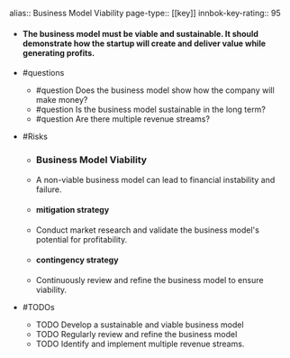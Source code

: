 alias:: Business Model Viability
page-type:: [[key]]
innbok-key-rating:: 95
- #### The business model must be viable and sustainable. It should demonstrate how the startup will create and deliver value while generating profits.
- #questions
  - #question Does the business model show how the company will make money?
  - #question Is the business model sustainable in the long term?
  - #question Are there multiple revenue streams?
- #Risks

  - ### Business Model Viability
  - A non-viable business model can lead to financial instability and failure.
  - #### mitigation strategy
  - Conduct market research and validate the business model's potential for profitability.
  - #### contingency strategy
  - Continuously review and refine the business model to ensure viability.
- #TODOs
  - TODO Develop a sustainable and viable business model
  - TODO  Regularly review and refine the business model
  - TODO  Identify and implement multiple revenue streams.


